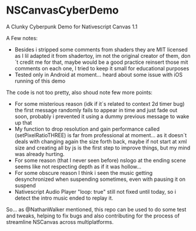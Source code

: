 # NSCanvasCyberDemo
A Clunky Cyberpunk Demo for Nativescript Canvas 1.1

A Few notes:

- Besides i stripped some comments from shaders they are MIT licensed as I lil adapted it from shadertoy, im not the original creator of them, don´t credit me for that, maybe would be a good practice reinsert those mit comments on each one, I tried to keep it small for educational purposes
- Tested only in Android at moment... heard about some issue with iOS running of this demo

The code is not too pretty, also shoud note few more points:

- For some misterious reason (idk if it´s related to context 2d timer bug) the first message randomly fails to appear in time and just fade out soon, probably i prevented it using a dummy previous message to wake up that
- My function to drop resolution and gain performance called (setPixelRatioTHREE) is far from professional at moment... as it doesn´t deals with changing again the size forth back, maybe if not start at xml size and creating all by js is the first step to improve things, but my mind was already hurting.
- For some reason (that I never seen before) nslogo at the ending scene seems like not respecting depth as if it was hollow...
- For some obscure reason I think i seen the music getting desynchronized when suspending sometimes, even with pausing it on suspend
- Nativescript Audio Player "loop: true" still not fixed until today, so i detect the intro music ended to replay it.

So... as @NathanWalker mentioned, this repo can be used to do some test and tweaks, helping to fix bugs and also contributing for the process of streamline NSCanvas across multiplatforms.
